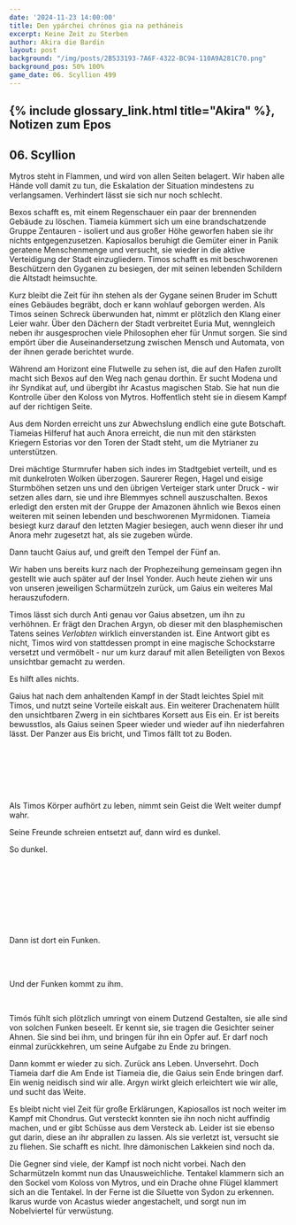 ```yaml
---
date: '2024-11-23 14:00:00'
title: Den ypárchei chrónos gia na petháneis
excerpt: Keine Zeit zu Sterben
author: Akira die Bardin
layout: post
background: "/img/posts/2B533193-7A6F-4322-BC94-110A9A281C70.png"
background_pos: 50% 100%
game_date: 06. Scyllion 499
---
```


## {% include glossary_link.html title="Akira" %}, Notizen zum Epos

## 06. Scyllion

Mytros steht in Flammen, und wird von allen Seiten belagert. Wir haben alle Hände voll damit zu tun, die Eskalation der Situation mindestens zu verlangsamen. Verhindert lässt sie sich nur noch schlecht.

Bexos schafft es, mit einem Regenschauer ein paar der brennenden Gebäude zu löschen. Tiameia kümmert sich um eine brandschatzende Gruppe Zentauren - isoliert und aus großer Höhe geworfen haben sie ihr nichts entgegenzusetzen. Kapiosallos beruhigt die Gemüter einer in Panik geratene Menschenmenge und versucht, sie wieder in die aktive Verteidigung der Stadt einzugliedern. Timos schafft es mit beschworenen Beschützern den Gyganen zu besiegen, der mit seinen lebenden Schildern die Altstadt heimsuchte.

Kurz bleibt die Zeit für ihn stehen als der Gygane seinen Bruder im Schutt eines Gebäudes begräbt, doch er kann wohlauf geborgen werden. Als Timos seinen Schreck überwunden hat, nimmt er plötzlich den Klang einer Leier wahr. Über den Dächern der Stadt verbreitet Euria Mut, wenngleich neben ihr ausgesprochen viele Philosophen eher für Unmut sorgen. Sie sind empört über die Auseinandersetzung zwischen Mensch und Automata, von der ihnen gerade berichtet wurde.

Während am Horizont eine Flutwelle zu sehen ist, die auf den Hafen zurollt macht sich Bexos auf den Weg nach genau dorthin. Er sucht Modena und ihr Syndikat auf, und übergibt ihr Acastus magischen Stab. Sie hat nun die Kontrolle über den Koloss von Mytros. Hoffentlich steht sie in diesem Kampf auf der richtigen Seite.

Aus dem Norden erreicht uns zur Abwechslung endlich eine gute Botschaft. Tiameias Hilferuf hat auch Anora erreicht, die nun mit den stärksten Kriegern Estorias vor den Toren der Stadt steht, um die Mytrianer zu unterstützen. 

Drei mächtige Sturmrufer haben sich indes im Stadtgebiet verteilt, und es mit dunkelroten Wolken überzogen. Saurerer Regen, Hagel und eisige Sturmböhen setzen uns und den übrigen Verteiger stark unter Druck - wir setzen alles darn, sie und ihre Blemmyes schnell auszuschalten. Bexos erledigt den ersten mit der Gruppe der Amazonen ähnlich wie Bexos einen weiteren mit seinen lebenden und beschworenen Myrmidonen. Tiameia besiegt kurz darauf den letzten Magier besiegen, auch wenn dieser ihr und Anora mehr zugesetzt hat, als sie zugeben würde.

<!--Damos erscheint, und unterstützt uns. Die Bibliothek wurde bestohlen. -->

Dann taucht Gaius auf, und greift den Tempel der Fünf an.

Wir haben uns bereits kurz nach der Prophezeihung gemeinsam gegen ihn gestellt wie auch später auf der Insel Yonder. Auch heute ziehen wir uns von unseren jeweiligen Scharmützeln zurück, um Gaius ein weiteres Mal herauszufodern.

Timos lässt sich durch Anti genau vor Gaius absetzen, um ihn zu verhöhnen. Er frägt den Drachen Argyn, ob dieser mit den blasphemischen Tatens seines _Verlobten_ wirklich einverstanden ist. Eine Antwort gibt es nicht, Timos wird von stattdessen prompt in eine magische Schockstarre versetzt und vermöbelt - nur um kurz darauf mit allen Beteiligten von Bexos unsichtbar gemacht zu werden. 

Es hilft alles nichts. 

Gaius hat nach dem anhaltenden Kampf in der Stadt leichtes Spiel mit Timos, und nutzt seine Vorteile eiskalt aus. Ein weiterer Drachenatem hüllt den unsichtbaren Zwerg in ein sichtbares Korsett aus Eis ein. Er ist bereits bewusstlos, als Gaius seinen Speer wieder und wieder auf ihn niederfahren lässt. Der Panzer aus Eis bricht, und Timos fällt tot zu Boden.

<br>
<br>
<br>
<br>
<br>

Als Timos Körper aufhört zu leben, nimmt sein Geist die Welt weiter dumpf wahr.

Seine Freunde schreien entsetzt auf, dann wird es dunkel.

So dunkel.

<br>
<br>
<br>
<br>
<br>
<br>
<br>


Dann ist dort ein Funken. 

<br>
<br>

Und der Funken kommt zu ihm.

<br>

Timós fühlt sich plötzlich umringt von einem Dutzend Gestalten, sie alle sind von solchen Funken beseelt. Er kennt sie, sie tragen die Gesichter seiner Ahnen. Sie sind bei ihm, und bringen für ihn ein Opfer auf. Er darf noch einmal zurückkehren, um seine Aufgabe zu Ende zu bringen.

Dann kommt er wieder zu sich. Zurück ans Leben. Unversehrt. Doch Tiameia darf die 
Am Ende ist Tiameia die, die Gaius sein Ende bringen darf. Ein wenig neidisch sind wir alle. Argyn wirkt gleich erleichtert wie wir alle, und sucht das Weite. 

<!--
Kapiosallos bleibt wenig Wahl, alle möglichen Ziele seines Bogens sind verschwunden. Er widmet sich Chondrus, die mit einer Gruppe Zentauren die Bibliothek nebenan überfällt.-->

Es bleibt nicht viel Zeit für große Erklärungen, Kapiosallos ist noch weiter im Kampf mit Chondrus. Gut versteckt konnten sie ihn noch nicht auffindig machen, und er gibt Schüsse aus dem Versteck ab. Leider ist sie ebenso gut darin, diese an ihr abprallen zu lassen. Als sie verletzt ist, versucht sie zu fliehen. Sie schafft es nicht. Ihre dämonischen Lakkeien sind noch da.

Die Gegner sind viele, der Kampf ist noch nicht vorbei. Nach den Scharmützeln kommt nun das Unausweichliche. Tentakel klammern sich an den Sockel vom Koloss von Mytros, und ein Drache ohne Flügel klammert sich an die Tentakel. In der Ferne ist die Siluette von Sydon zu erkennen. Ikarus wurde von Acastus wieder angestachelt, und sorgt nun im Nobelviertel für verwüstung.


<!--
star: ha-ha Gaius.
wish: guter gaius loot

1x Würfel 1 (alle legendary abilities sind deaktiviert in dem zug)
1x von Euria: lvl 4 sleep (https://www.dndbeyond.com/spells/2254-sleep - 11d8 HP, average 50)


## Combat manual
Blessed

* Action:
  * AOE: Hauntin Phalanx
  * 2 ttacks
    * IF HIT:  spectral warrior (every time)
    * IF HIT: Stun attempt
  * Spell: Spirit guardian
  * Heal 1d8 +4
  * Use item: Power word stun
  * (Divine blessing; ever 7 days)
* Bonus:
  * Dodge + Hit die regain
  * Two unarmed strikes
* Reaction:
  * Shell of the dragon turtle
* Take damage
  * Evasion: Dex save -> half damage
* Anti
  * 3x attack
  * OR: 1x breath acid line
  * OR: 1x breath slowing cone
* Enemy nearby Start of turn
  * Spirit guardian: check

  
Character highlights:
## Tiameia
## Kapiosallos
## Bexos
## Timos
-->
